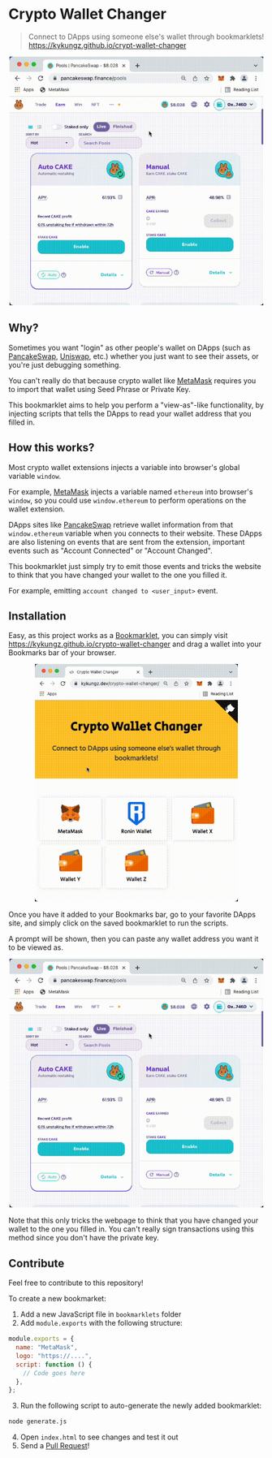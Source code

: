 # Crypto Wallet Changer

> Connect to DApps using someone else's wallet through bookmarklets!<br>
> https://kykungz.github.io/crypt-wallet-changer

<p align="center">
  <img src="./resources/use-bookmarklet.gif" style="width: 500px">
</p>

## Why?

Sometimes you want "login" as other people's wallet on DApps (such as [PancakeSwap](https://pancakeswap.finance/), [Uniswap](https://app.uniswap.org/), etc.) whether you just want to see their assets, or you're just debugging something.

You can't really do that because crypto wallet like [MetaMask](https://metamask.io/) requires you to import that wallet using Seed Phrase or Private Key.

This bookmarklet aims to help you perform a "view-as"-like functionality, by injecting scripts that tells the DApps to read your wallet address that you filled in.

## How this works?

Most crypto wallet extensions injects a variable into browser's global variable `window`.

For example, [MetaMask](https://metamask.io/) injects a variable named `ethereum` into browser's `window`, so you could use `window.ethereum` to perform operations on the wallet extension.

DApps sites like [PancakeSwap](https://pancakeswap.finance/) retrieve wallet information from that `window.ethereum` variable when you connects to their website. These DApps are also listening on events that are sent from the extension, important events such as "Account Connected" or "Account Changed".

This bookmarklet just simply try to emit those events and tricks the website to think that you have changed your wallet to the one you filled it.

For example, emitting `account changed to <user_input>` event.

## Installation

Easy, as this project works as a [Bookmarklet](https://en.wikipedia.org/wiki/Bookmarklet), you can simply visit https://kykungz.github.io/crypto-wallet-changer and drag a wallet into your Bookmarks bar of your browser.

<p align="center">
  <img src="./resources/add-bookmarklet.gif" style="width: 400px">
</p>

Once you have it added to your Bookmarks bar, go to your favorite DApps site, and simply click on the saved bookmarklet to run the scripts.

A prompt will be shown, then you can paste any wallet address you want it to be viewed as.

<p align="center">
  <img src="./resources/use-bookmarklet.gif" style="width: 500px">
</p>

Note that this only tricks the webpage to think that you have changed your wallet to the one you filled in. You can't really sign transactions using this method since you don't have the private key.

## Contribute
Feel free to contribute to this repository!

To create a new bookmarket:
1. Add a new JavaScript file in `bookmarklets` folder
2. Add `module.exports` with the following structure:
```js
module.exports = {
  name: "MetaMask",
  logo: "https://....",
  script: function () {
    // Code goes here
  },
};
```
3. Run the following script to auto-generate the newly added bookmarklet:
```sh
node generate.js
```
4. Open `index.html` to see changes and test it out
5. Send a [Pull Request](https://github.com/kykungz/crypto-wallet-changer/pulls)!
